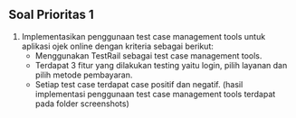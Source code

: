 ## Soal Prioritas 1

1. Implementasikan penggunaan test case management tools untuk aplikasi ojek online dengan kriteria sebagai berikut:
    - Menggunakan TestRail sebagai test case management tools.
    - Terdapat 3 fitur yang dilakukan testing yaitu login, pilih layanan dan pilih metode pembayaran.
    - Setiap test case terdapat case positif dan negatif.
(hasil implementasi penggunaan test case management tools terdapat pada folder screenshots)